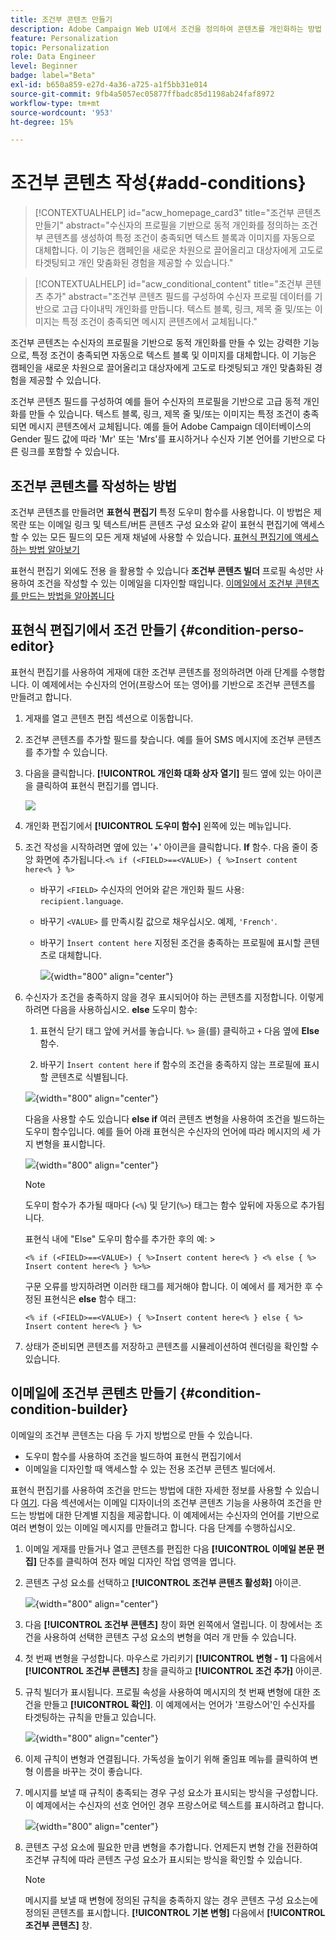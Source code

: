 ```yaml
---
title: 조건부 콘텐츠 만들기
description: Adobe Campaign Web UI에서 조건을 정의하여 콘텐츠를 개인화하는 방법 알아보기
feature: Personalization
topic: Personalization
role: Data Engineer
level: Beginner
badge: label="Beta"
exl-id: b650a859-e27d-4a36-a725-a1f5bb31e014
source-git-commit: 9fb4a5057ec05877ffbadc85d1198ab24faf8972
workflow-type: tm+mt
source-wordcount: '953'
ht-degree: 15%

---
```


# 조건부 콘텐츠 작성{#add-conditions}

>[!CONTEXTUALHELP]
>id="acw_homepage_card3"
>title="조건부 콘텐츠 만들기"
>abstract="수신자의 프로필을 기반으로 동적 개인화를 정의하는 조건부 콘텐츠를 생성하여 특정 조건이 충족되면 텍스트 블록과 이미지를 자동으로 대체합니다. 이 기능은 캠페인을 새로운 차원으로 끌어올리고 대상자에게 고도로 타겟팅되고 개인 맞춤화된 경험을 제공할 수 있습니다."



>[!CONTEXTUALHELP]
>id="acw_conditional_content"
>title="조건부 콘텐츠 추가"
>abstract="조건부 콘텐츠 필드를 구성하여 수신자 프로필 데이터를 기반으로 고급 다이내믹 개인화를 만듭니다. 텍스트 블록, 링크, 제목 줄 및/또는 이미지는 특정 조건이 충족되면 메시지 콘텐츠에서 교체됩니다."

조건부 콘텐츠는 수신자의 프로필을 기반으로 동적 개인화를 만들 수 있는 강력한 기능으로, 특정 조건이 충족되면 자동으로 텍스트 블록 및 이미지를 대체합니다. 이 기능은 캠페인을 새로운 차원으로 끌어올리고 대상자에게 고도로 타겟팅되고 개인 맞춤화된 경험을 제공할 수 있습니다.

조건부 콘텐츠 필드를 구성하여 예를 들어 수신자의 프로필을 기반으로 고급 동적 개인화를 만들 수 있습니다. 텍스트 블록, 링크, 제목 줄 및/또는 이미지는 특정 조건이 충족되면 메시지 콘텐츠에서 교체됩니다. 예를 들어 Adobe Campaign 데이터베이스의 Gender 필드 값에 따라 &#39;Mr&#39; 또는 &#39;Mrs&#39;를 표시하거나 수신자 기본 언어를 기반으로 다른 링크를 포함할 수 있습니다.

## 조건부 콘텐츠를 작성하는 방법

조건부 콘텐츠를 만들려면 **표현식 편집기** 특정 도우미 함수를 사용합니다. 이 방법은 제목란 또는 이메일 링크 및 텍스트/버튼 콘텐츠 구성 요소와 같이 표현식 편집기에 액세스할 수 있는 모든 필드의 모든 게재 채널에 사용할 수 있습니다. [표현식 편집기에 액세스하는 방법 알아보기](gs-personalization.md/#access)

표현식 편집기 외에도 전용 을 활용할 수 있습니다 **조건부 콘텐츠 빌더** 프로필 속성만 사용하여 조건을 작성할 수 있는 이메일을 디자인할 때입니다. [이메일에서 조건부 콘텐츠를 만드는 방법을 알아봅니다](#condition-condition-builder)

## 표현식 편집기에서 조건 만들기 {#condition-perso-editor}

표현식 편집기를 사용하여 게재에 대한 조건부 콘텐츠를 정의하려면 아래 단계를 수행합니다. 이 예제에서는 수신자의 언어(프랑스어 또는 영어)를 기반으로 조건부 콘텐츠를 만들려고 합니다.

1. 게재를 열고 콘텐츠 편집 섹션으로 이동합니다.

1. 조건부 콘텐츠를 추가할 필드를 찾습니다. 예를 들어 SMS 메시지에 조건부 콘텐츠를 추가할 수 있습니다.

1. 다음을 클릭합니다. **[!UICONTROL 개인화 대화 상자 열기]** 필드 옆에 있는 아이콘을 클릭하여 표현식 편집기를 엽니다.

   ![](assets/open-perso-editor-sms.png)

1. 개인화 편집기에서 **[!UICONTROL 도우미 함수]** 왼쪽에 있는 메뉴입니다.

1. 조건 작성을 시작하려면 옆에 있는 &#39;+&#39; 아이콘을 클릭합니다. **If** 함수. 다음 줄이 중앙 화면에 추가됩니다.`<% if (<FIELD>==<VALUE>) { %>Insert content here<% } %>`

   * 바꾸기 `<FIELD>` 수신자의 언어와 같은 개인화 필드 사용: `recipient.language`.
   * 바꾸기 `<VALUE>` 를 만족시킬 값으로 채우십시오. 예제, `'French'`.
   * 바꾸기 `Ìnsert content here` 지정된 조건을 충족하는 프로필에 표시할 콘텐츠로 대체합니다.

     ![](assets/condition-sample1.png){width="800" align="center"}

1. 수신자가 조건을 충족하지 않을 경우 표시되어야 하는 콘텐츠를 지정합니다. 이렇게 하려면 다음을 사용하십시오. **else** 도우미 함수:

   1. 표현식 닫기 태그 앞에 커서를 놓습니다. `%>` 을(를) 클릭하고 `+` 다음 옆에 **Else** 함수.

   1. 바꾸기 `Ìnsert content here` if 함수의 조건을 충족하지 않는 프로필에 표시할 콘텐츠로 식별됩니다.

   ![](assets/condition-sample2.png){width="800" align="center"}

   다음을 사용할 수도 있습니다 **else if** 여러 콘텐츠 변형을 사용하여 조건을 빌드하는 도우미 함수입니다. 예를 들어 아래 표현식은 수신자의 언어에 따라 메시지의 세 가지 변형을 표시합니다.

   ![](assets/condition-sample3.png){width="800" align="center"}

   >[!NOTE]
   >
   >도우미 함수가 추가될 때마다 (`<%`) 및 닫기(`%>`) 태그는 함수 앞뒤에 자동으로 추가됩니다.
   >
   >표현식 내에 &quot;Else&quot; 도우미 함수를 추가한 후의 예: >
   >
   >`<% if (<FIELD>==<VALUE>) { %>Insert content here<% } <% else { %> Insert content here<% } %>%>`
   >
   >구문 오류를 방지하려면 이러한 태그를 제거해야 합니다. 이 예에서 를 제거한 후 수정된 표현식은 **else** 함수 태그:
   >
   >`<% if (<FIELD>==<VALUE>) { %>Insert content here<% } else { %> Insert content here<% } %>`

1. 상태가 준비되면 콘텐츠를 저장하고 콘텐츠를 시뮬레이션하여 렌더링을 확인할 수 있습니다.

## 이메일에 조건부 콘텐츠 만들기 {#condition-condition-builder}

이메일의 조건부 콘텐츠는 다음 두 가지 방법으로 만들 수 있습니다.
* 도우미 함수를 사용하여 조건을 빌드하여 표현식 편집기에서
* 이메일을 디자인할 때 액세스할 수 있는 전용 조건부 콘텐츠 빌더에서.

표현식 편집기를 사용하여 조건을 만드는 방법에 대한 자세한 정보를 사용할 수 있습니다 [여기](#condition-perso-editor). 다음 섹션에서는 이메일 디자이너의 조건부 콘텐츠 기능을 사용하여 조건을 만드는 방법에 대한 단계별 지침을 제공합니다. 이 예제에서는 수신자의 언어를 기반으로 여러 변형이 있는 이메일 메시지를 만들려고 합니다. 다음 단계를 수행하십시오.

1. 이메일 게재를 만들거나 열고 콘텐츠를 편집한 다음 **[!UICONTROL 이메일 본문 편집]** 단추를 클릭하여 전자 메일 디자인 작업 영역을 엽니다.

1. 콘텐츠 구성 요소를 선택하고 **[!UICONTROL 조건부 콘텐츠 활성화]** 아이콘.

   ![](assets/condition-email-enable.png){width="800" align="center"}

1. 다음 **[!UICONTROL 조건부 콘텐츠]** 창이 화면 왼쪽에서 열립니다. 이 창에서는 조건을 사용하여 선택한 콘텐츠 구성 요소의 변형을 여러 개 만들 수 있습니다.

1. 첫 번째 변형을 구성합니다. 마우스로 가리키기 **[!UICONTROL 변형 - 1]** 다음에서 **[!UICONTROL 조건부 콘텐츠]** 창을 클릭하고 **[!UICONTROL 조건 추가]** 아이콘.

1. 규칙 빌더가 표시됩니다. 프로필 속성을 사용하여 메시지의 첫 번째 변형에 대한 조건을 만들고 **[!UICONTROL 확인]**. 이 예제에서는 언어가 &#39;프랑스어&#39;인 수신자를 타겟팅하는 규칙을 만들고 있습니다.

   ![](assets/condition-email-rule.png){width="800" align="center"}

1. 이제 규칙이 변형과 연결됩니다. 가독성을 높이기 위해 줄임표 메뉴를 클릭하여 변형 이름을 바꾸는 것이 좋습니다.

1. 메시지를 보낼 때 규칙이 충족되는 경우 구성 요소가 표시되는 방식을 구성합니다. 이 예제에서는 수신자의 선호 언어인 경우 프랑스어로 텍스트를 표시하려고 합니다.

   ![](assets/condition-email-variant1.png){width="800" align="center"}

1. 콘텐츠 구성 요소에 필요한 만큼 변형을 추가합니다. 언제든지 변형 간을 전환하여 조건부 규칙에 따라 콘텐츠 구성 요소가 표시되는 방식을 확인할 수 있습니다.

   >[!NOTE]
   >메시지를 보낼 때 변형에 정의된 규칙을 충족하지 않는 경우 콘텐츠 구성 요소는에 정의된 콘텐츠를 표시합니다. **[!UICONTROL 기본 변형]** 다음에서 **[!UICONTROL 조건부 콘텐츠]** 창.
